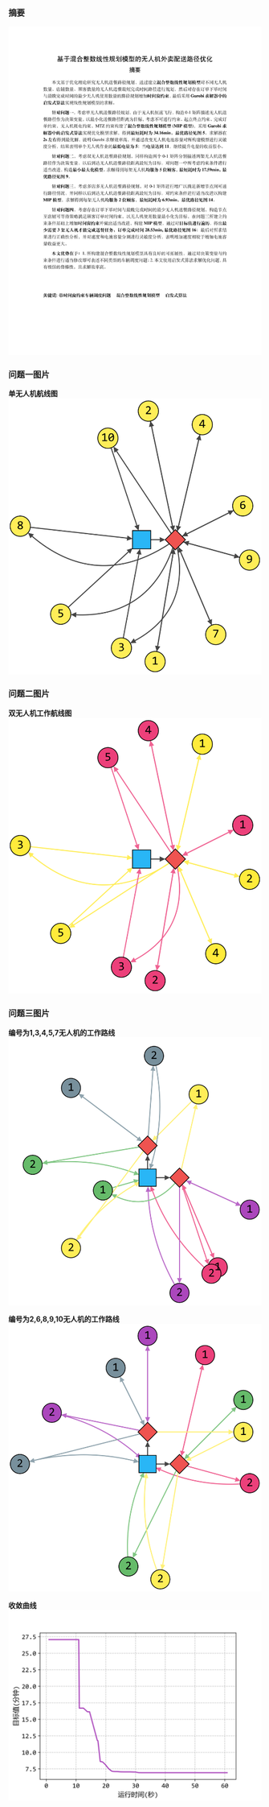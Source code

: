 ### 摘要

![](摘要.jpg)

### 问题一图片

**单无人机航线图**
![](./figures/q1工作路径.svg)

### 问题二图片

**双无人机工作航线图**
![](./figures/q2工作路径.svg)


### 问题三图片

**编号为1,3,4,5,7无人机的工作路线**
![](./figures/q3工作路径(无人机展示编号：1_3_4_5_7).svg)

**编号为2,6,8,9,10无人机的工作路线**
![](./figures/q3工作路径(无人机展示编号：2_6_8_9_10).svg)

**收敛曲线**
![](./figures/q3收敛曲线.svg)
